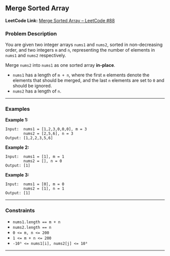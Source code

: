 

##  Merge Sorted Array

**LeetCode Link:** [Merge Sorted Array – LeetCode #88](https://leetcode.com/problems/merge-sorted-array/)

###  Problem Description

You are given two integer arrays `nums1` and `nums2`, sorted in non-decreasing order, and two integers `m` and `n`, representing the number of elements in `nums1` and `nums2` respectively.

Merge `nums2` into `nums1` as one sorted array **in-place**.

* `nums1` has a length of `m + n`, where the first `m` elements denote the elements that should be merged, and the last `n` elements are set to `0` and should be ignored.
* `nums2` has a length of `n`.

---

### Examples

**Example 1:**

```
Input:  nums1 = [1,2,3,0,0,0], m = 3
        nums2 = [2,5,6], n = 3
Output: [1,2,2,3,5,6]
```

**Example 2:**

```
Input:  nums1 = [1], m = 1
        nums2 = [], n = 0
Output: [1]
```

**Example 3:**

```
Input:  nums1 = [0], m = 0
        nums2 = [1], n = 1
Output: [1]
```

---

### Constraints

* `nums1.length == m + n`
* `nums2.length == n`
* `0 <= m, n <= 200`
* `1 <= m + n <= 200`
* `-10⁹ <= nums1[i], nums2[j] <= 10⁹`

---

